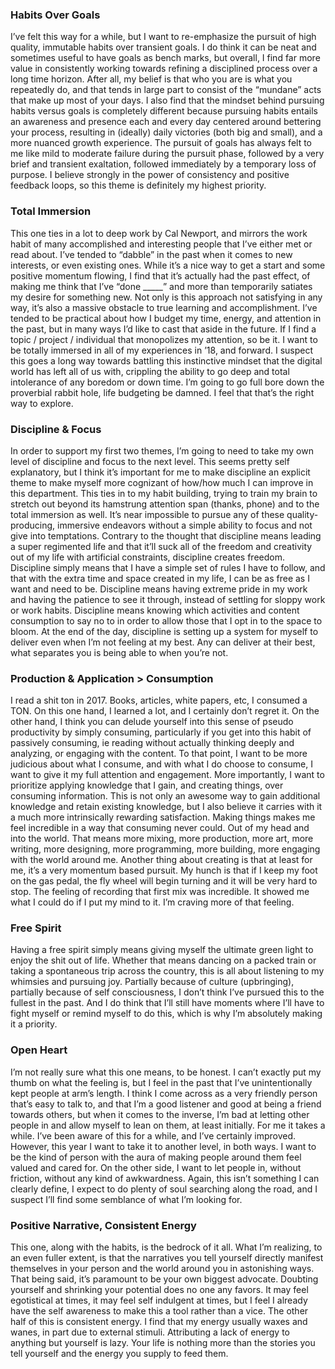 ### Habits Over Goals
I’ve felt this way for a while, but I want to re-emphasize the pursuit of high quality, immutable habits over transient goals. I do think it can be neat and sometimes useful to have goals as bench marks, but overall, I find far more value in consistently working towards refining a disciplined process over a long time horizon. After all, my belief is that who you are is what you repeatedly do, and that tends in large part to consist of the “mundane” acts that make up most of your days. I also find that the mindset behind pursuing habits versus goals is completely different because pursuing habits entails an awareness and presence each and every day centered around bettering your process, resulting in (ideally) daily victories (both big and small), and a more nuanced growth experience. The pursuit of goals has always felt to me like mild to moderate failure during the pursuit phase, followed by a very brief and transient exaltation, followed immediately by a temporary loss of purpose. I believe strongly in the power of consistency and positive feedback loops, so this theme is definitely my highest priority. 

### Total Immersion
This one ties in a lot to deep work by Cal Newport, and mirrors the work habit of many accomplished and interesting people that I’ve either met or read about. I’ve tended to “dabble” in the past when it comes to new interests, or even existing ones. While it’s a nice way to get a start and some positive momentum flowing, I find that it’s actually had the past effect, of making me think that I’ve “done _____” and more than temporarily satiates my desire for something new. Not only is this approach not satisfying in any way, it’s also a massive obstacle to true learning and accomplishment. I’ve tended to be practical about how I budget my time, energy, and attention in the past, but in many ways I’d like to cast that aside in the future. If I find a topic / project / individual that monopolizes my attention, so be it. I want to be totally immersed in all of my experiences in ’18, and forward. I suspect this goes a long way towards battling this instinctive mindset that the digital world has left all of us with, crippling the ability to go deep and total intolerance of any boredom or down time. I’m going to go full bore down the proverbial rabbit hole, life budgeting be damned. I feel that that’s the right way to explore. 

### Discipline & Focus
In order to support my first two themes, I’m going to need to take my own level of discipline and focus to the next level. This seems pretty self explanatory, but I think it’s important for me to make discipline an explicit theme to make myself more cognizant of how/how much I can improve in this department. This ties in to my habit building, trying to train my brain to stretch out beyond its hamstrung attention span (thanks, phone) and to the total immersion as well. It’s near impossible to pursue any of these quality-producing, immersive endeavors without a simple ability to focus and not give into temptations. Contrary to the thought that discipline means leading a super regimented life and that it’ll suck all of the freedom and creativity out of my life with artificial constraints, discipline creates freedom. Discipline simply means that I have a simple set of rules I have to follow, and that with the extra time and space created in my life, I can be as free as I want and need to be. Discipline means having extreme pride in my work and having the patience to see it through, instead of settling for sloppy work or work habits. Discipline means knowing which activities and content consumption to say no to in order to allow those that I opt in to the space to bloom. At the end of the day, discipline is setting up a system for myself to deliver even when I’m not feeling at my best. Any can deliver at their best, what separates you is being able to when you’re not. 

### Production & Application > Consumption
I read a shit ton in 2017. Books, articles, white papers, etc, I consumed a TON. On this one hand, I learned a lot, and I certainly don’t regret it. On the other hand, I think you can delude yourself into this sense of pseudo productivity by simply consuming, particularly if you get into this habit of passively consuming, ie reading without actually thinking deeply and analyzing, or engaging with the content. To that point, I want to be more judicious about what I consume, and with what I do choose to consume, I want to give it my full attention and engagement. More importantly, I want to prioritize applying knowledge that I gain, and creating things, over consuming information. This is not only an awesome way to gain additional knowledge and retain existing knowledge, but I also believe it carries with it a much more intrinsically rewarding satisfaction. Making things makes me feel incredible in a way that consuming never could. Out of my head and into the world. That means more mixing, more production, more art, more writing, more designing, more programming, more building, more engaging with the world around me. Another thing about creating is that at least for me, it’s a very momentum based pursuit. My hunch is that if I keep my foot on the gas pedal, the fly wheel will begin turning and it will be very hard to stop. The feeling of recording that first mix was incredible. It showed me what I could do if I put my mind to it. I’m craving more of that feeling. 

### Free Spirit
Having a free spirit simply means giving myself the ultimate green light to enjoy the shit out of life. Whether that means dancing on a packed train or taking a spontaneous trip across the country, this is all about listening to my whimsies and pursuing joy. Partially because of culture (upbringing), partially because of self consciousness, I don’t think I’ve pursued this to the fullest in the past. And I do think that I’ll still have moments where I’ll have to fight myself or remind myself to do this, which is why I’m absolutely making it a priority. 

### Open Heart
I’m not really sure what this one means, to be honest. I can’t exactly put my thumb on what the feeling is, but I feel in the past that I’ve unintentionally kept people at arm’s length. I think I come across as a very friendly person that’s easy to talk to, and that I’m a good listener and good at being a friend towards others, but when it comes to the inverse, I’m bad at letting other people in and allow myself to lean on them, at least initially. For me it takes a while. I’ve been aware of this for a while, and I’ve certainly improved. However, this year I want to take it to another level, in both ways. I want to be the kind of person with the aura of making people around them feel valued and cared for. On the other side, I want to let people in, without friction, without any kind of awkwardness. Again, this isn’t something I can clearly define, I expect to do plenty of soul searching along the road, and I suspect I’ll find some semblance of what I’m looking for. 

### Positive Narrative, Consistent Energy
This one, along with the habits, is the bedrock of it all. What I’m realizing, to an even fuller extent, is that the narratives you tell yourself directly manifest themselves in your person and the world around you in astonishing ways. That being said, it’s paramount to be your own biggest advocate. Doubting yourself and shrinking your potential does no one any favors. It may feel egotistical at times, it may feel self indulgent at times, but I feel I already have the self awareness to make this a tool rather than a vice. The other half of this is consistent energy. I find that my energy usually waxes and wanes, in part due to external stimuli. Attributing a lack of energy to anything but yourself is lazy. Your life is nothing more than the stories you tell yourself and the energy you supply to feed them. 
